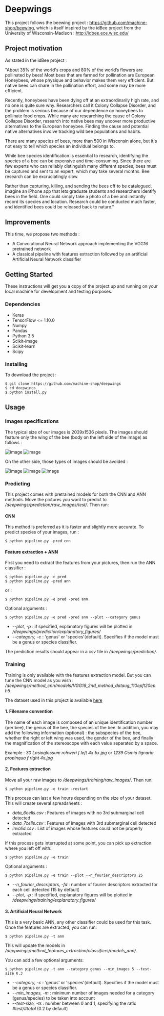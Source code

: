 # Deepwings 

This project follows the beewing project : https://github.com/machine-shop/beewing, which is itself inspired by the idBee project from the University of Wisconsin-Madison : http://idbee.ece.wisc.edu/


## Project motivation

As stated in the idBee project :

"About 35% of the world's crops and 80% of the world’s flowers are pollinated by bees! Most bees that are farmed for pollination are European Honeybees, whose physique and behavior makes them very efficient. But native bees can share in the pollination effort, and some may be more efficient.

Recently, honeybees have been dying off at an extraordinarily high rate, and no one is quite sure why. Researchers call it Colony Collapse Disorder, and the problem is serious because of our dependence on honeybees to pollinate food crops. While many are researching the cause of Colony Collapse Disorder, research into native bees may uncover more productive alternatives to the European honeybee. Finding the cause and potential native alternatives involve tracking wild bee populations and habits.

There are many species of bees, more than 500 in Wisconsin alone, but it's not easy to tell which species an individual belongs to.

While bee species identification is essential to research, identifying the species of a bee can be expensive and time-consuming. Since there are few experts who can reliably distinguish many different species, bees must be captured and sent to an expert, which may take several months. Bee research can be excruciatingly slow.

Rather than capturing, killing, and sending the bees off to be catalogued, imagine an iPhone app that lets graduate students and researchers identify bees in the field. One could simply take a photo of a bee and instantly record its species and location. Research could be conducted much faster, and identified bees could be released back to nature."

## Improvements

This time, we propose two methods : 
* A Convolutional Neural Network approach implementing the VGG16 pretrained network
* A classical pipeline with features extraction followed by an artificial Artificial Neural Network classifier

## Getting Started
These instructions will get you a copy of the project up and running on your local machine for development and testing purposes. 
### Dependencies
* Keras
* TensorFlow <= 1.10.0
* Numpy
* Pandas
* Python 3.5
* Scikit-image
* Scikit-learn
* Scipy

### Installing

To download the project :
```
$ git clone https://github.com/machine-shop/deepwings
$ cd deepwings
$ python install.py
```

## Usage
### Images specifications
The typical size of our images is 2039x1536 pixels. The images should feature only the wing of the bee (body on the left side of the image) as follows :

![image](./examples/ex1.jpg)
![image](./examples/ex2.jpg)

On the other side, those types of images should be avoided :

![image](./examples/ex3.jpg)
![image](./examples/ex4.jpg)
![image](./examples/ex5.jpg)




### Predicting
This project comes with pretrained models for both the CNN and ANN methods. Move the pictures you want to predict to */deepwings/prediction/raw_images/test/*. Then run:

#### CNN
This method is preferred as it is faster and slightly more accurate. To predict species of your images, run :
```
$ python pipeline.py -pred cnn 
```
#### Feature extraction + ANN
First you need to extract the features from your pictures, then run the ANN classifier :
```
$ python pipeline.py -e pred
$ python pipeline.py -pred ann
```
or :
``` 
$ python pipeline.py -e pred -pred ann
```
Optional arguments :
```
$ python pipeline.py -e pred -pred ann --plot --category genus
```
* *--plot, -p* : if specified, explanatory figures will be plotted in */deepwings/prediction/explanatory_figures/* 
* *--category, -c* : 'genus' or 'species'(default). Specifies if the model must be a genus or species classifier.

The prediction results should appear in a csv file in */deepwings/prediction/*.


### Training
Training is only available with the features extraction model.
But you can tune the CNN model as you wish : */deepwings/method_cnn/models/VGG16_2nd_method_dataug_110epft20ep.h5* 

The dataset used in this project is available [here](https://www.dropbox.com/sh/r04kyryo6ljs6x0/AAAhAU4XKVJzuRyrroYLVdnua?dl=0)
#### 1. Filename convention
The name of each image is composed of an unique identification number (per bee), the genus of the bee, the species of the bee.
In addition, you may add the following information (optional) : the subspecies of the bee, whether the right or left wing was used, the gender of the bee, and finally the magnification of the stereoscope with each value separated by a space.     

Example : *30 Lasioglossum rohweri f left 4x bx.jpg* or *1239 Osmia lignaria propinqua f right 4x.jpg*
#### 2. Features extraction
Move all your raw images to */deepwings/training/raw_images/*. Then run:
```
$ python pipeline.py -e train -restart
```
This process can last a few hours depending on the size of your dataset.
This will create several spreadsheets :
* *data_6cells.csv* : Features of images with no 3rd submarginal cell detected
* *data_7cells.csv* : Features of images with 3rd submarginal cell detected
* *invalid.csv* : List of images whose features could not be properly extracted

If this process gets interrupted at some point, you can pick up extraction where you left off with:
```
$ python pipeline.py -e train
```
Optional arguments :
```
$ python pipeline.py -e train --plot --n_fourier_descriptors 25
```
* *--n_fourier_descriptors, -fd* : number of fourier descriptors extracted for each cell detected (15 by default) 
* *--plot, -p* : if specified, explanatory figures will be plotted in */deepwings/training/explanatory_figures/* 

#### 3. Artificial Neural Network
This is a very basic ANN, any other classifier could be used for this task. Once the features are extracted, you can run:
``` 
$ python pipeline.py -t ann 
```
This will update the models in */deepwings/method_features_extraction/classifiers/models_ann/*.

You can add a few optional arguments:
```
$ python pipeline.py -t ann --category genus --min_images 5 --test-size 0.3
```
* *--category, -c* : 'genus' or 'species'(default). Specifies if the model must be a genus or species classifier.
* *--min_images, -m* : minimum number of images needed for a category (genus/species) to be taken into account
* *--test-size, -ts* : number between 0 and 1, specifying the ratio *#test/#total* (0.2 by default)


